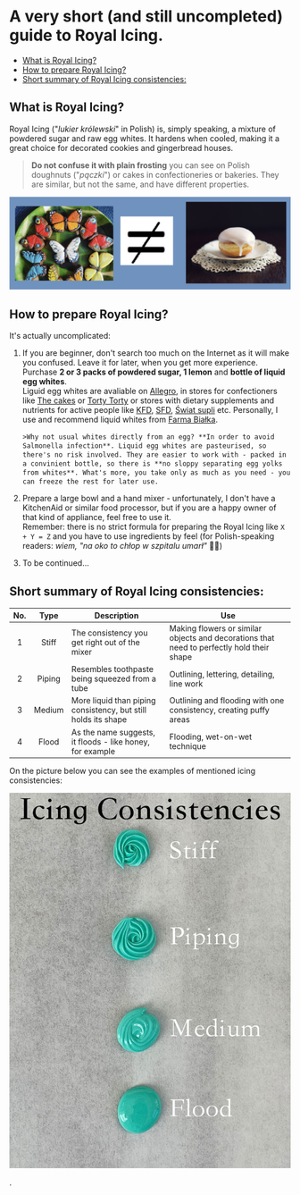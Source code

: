 # A very short (and still uncompleted) guide to Royal Icing.<!-- omit in toc -->

- [What is Royal Icing?](#what-is-royal-icing)
- [How to prepare Royal Icing?](#how-to-prepare-royal-icing)
- [Short summary of Royal Icing consistencies:](#short-summary-of-royal-icing-consistencies)



## What is Royal Icing?
  
Royal Icing ("*lukier królewski*" in Polish) is, simply speaking, a mixture of powdered sugar and raw egg whites. It hardens when cooled, making it a great choice for decorated cookies and gingerbread houses.     

>**Do not confuse it with plain frosting** you can see on Polish doughnuts ("*pączki*") or cakes in confectioneries or bakeries. They are similar, but not the same, and have different properties.

![Image](RIvsFrost.jpg "These on the left are my creations :D")

## How to prepare Royal Icing?

It's actually uncomplicated:

1. If you are beginner, don't search too much on the Internet as it will make you confused. Leave it for later, when you get more experience. Purchase **2 or 3 packs of powdered sugar, 1 lemon** and **bottle of liquid egg whites**.  
Liguid egg whites are avaliable on [Allegro](https://allegro.pl/), in stores for confectioners like [The cakes](https://thecakes.pl/pl) or [Torty Torty](https://tortytorty.pl) or stores with dietary supplements and nutrients for active people like [KFD](https://sklep.kfd.pl), [SFD](https://sklep.sfd.pl), [Świat supli](https://swiatsupli.pl) etc. Personally, I use and recommend liquid whites from [Farma Białka](https://farmabialka.pl).  
    
       >Why not usual whites directly from an egg? **In order to avoid Salmonella infection**. Liquid egg whites are pasteurised, so there's no risk involved. They are easier to work with - packed in a convinient bottle, so there is **no sloppy separating egg yolks from whites**. What's more, you take only as much as you need - you can freeze the rest for later use.
  

2. Prepare a large bowl and a hand mixer - unfortunately, I don't have a KitchenAid or similar food processor, but if you are a happy owner of that kind of appliance, feel free to use it.  
Remember: there is no strict formula for preparing the Royal Icing like `X + Y = Z` and you have to use ingredients by feel (for Polish-speaking readers: *wiem, "na oko to chłop w szpitalu umarł"* 🤪🤪)

1. To be continued...
  
  
## Short summary of Royal Icing consistencies:

|No. |Type |Description |Use|
|:----:|:----:|--------------|---------------|
|1 |Stiff |The consistency you get right out of the mixer |Making flowers or similar objects and decorations that need to perfectly hold their shape|
|2 |Piping |Resembles toothpaste being squeezed from a tube |Outlining, lettering, detailing, line work|
|3 |Medium |More liquid than piping consistency, but still holds its shape |Outlining and flooding with one consistency, creating puffy areas|
|4 |Flood |As the name suggests, it floods - like honey, for example |Flooding, wet-on-wet technique|
  
On the picture below you can see the examples of mentioned icing consistencies:  

![Image](consistencies.jpg "This is how it looks like, more or less")

.